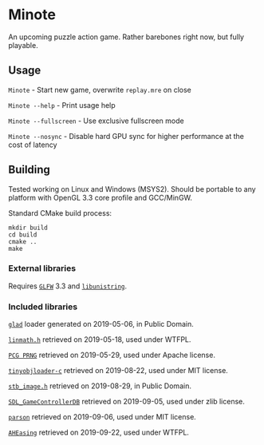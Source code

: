 # Minote
An upcoming puzzle action game. Rather barebones right now, but fully
playable.

## Usage
`Minote` - Start new game, overwrite `replay.mre` on close

`Minote --help` - Print usage help

`Minote --fullscreen` - Use exclusive fullscreen mode

`Minote --nosync` - Disable hard GPU sync for higher performance at the
cost of latency

## Building
Tested working on Linux and Windows (MSYS2). Should be portable to any
platform with OpenGL 3.3 core profile and GCC/MinGW.

Standard CMake build process:
```
mkdir build
cd build
cmake ..
make
```

### External libraries
Requires [`GLFW`](https://www.glfw.org/) 3.3 and 
[`libunistring`](https://www.gnu.org/software/libunistring/).

### Included libraries
[`glad`](https://glad.dav1d.de/) loader generated on 2019-05-06, in
Public Domain.

[`linmath.h`](https://github.com/datenwolf/linmath.h) retrieved on
2019-05-18, used under WTFPL.

[`PCG PRNG`](http://www.pcg-random.org/) retrieved on 2019-05-29, used
under Apache license.

[`tinyobjloader-c`](https://github.com/syoyo/tinyobjloader-c) retrieved
on 2019-08-22, used under MIT license.

[`stb_image.h`](https://github.com/nothings/stb) retrieved on
2019-08-29, in Public Domain.

[`SDL_GameControllerDB`](https://github.com/gabomdq/SDL_GameControllerDB)
retrieved on 2019-09-05, used under zlib license.

[`parson`](https://github.com/kgabis/parson) retrieved on 2019-09-06,
used under MIT license.

[`AHEasing`](https://github.com/warrenm/AHEasing) retrieved on
2019-09-22, used under WTFPL.